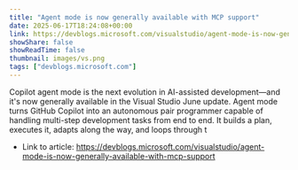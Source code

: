 ```yaml
---
title: "Agent mode is now generally available with MCP support"
date: 2025-06-17T18:24:08+00:00
link: https://devblogs.microsoft.com/visualstudio/agent-mode-is-now-generally-available-with-mcp-support
showShare: false
showReadTime: false
thumbnail: images/vs.png
tags: ["devblogs.microsoft.com"]
---
```

Copilot agent mode is the next evolution in AI-assisted development—and it's now generally available in the Visual Studio June update. Agent mode turns GitHub Copilot into an autonomous pair programmer capable of handling multi-step development tasks from end to end. It builds a plan, executes it, adapts along the way, and loops through t

- Link to article: https://devblogs.microsoft.com/visualstudio/agent-mode-is-now-generally-available-with-mcp-support